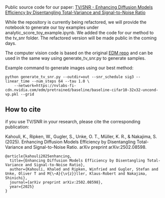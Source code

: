 Public source code for our paper: [TV/SNR - Enhancing Diffusion Models Efficiency by Disentangling Total-Variance and Signal-to-Noise Ratio](https://arxiv.org/abs/2502.08598) 

While the repository is currently being refactored, we will provide the notebook to generate our toy examples under analytic_score_toy_example.ipynb.
We added the code for our method to the tv_snr folder. The refactored version will be made public in the coming days.

The computer vision code is based on the original [EDM repo](https://github.com/NVlabs/edm) and can be used in the same way using generate_tv_snr.py to generate samples.

Example command to generate images using our best method:
```
python generate_tv_snr.py --outdir=out --snr_schedule sig3 --linear_time --num_steps 64 --tau 1.0 \
    --network=https://nvlabs-fi-cdn.nvidia.com/edm/pretrained/baseline/baseline-cifar10-32x32-uncond-vp.pkl --grid

```

## How to cite
if you use TV/SNR in your research, please cite the corresponding publication:

Kahouli, K., Ripken, W., Gugler, S., Unke, O. T., Müller, K. R., & Nakajima, S. (2025). Enhancing Diffusion Models Efficiency by Disentangling Total-Variance and Signal-to-Noise Ratio. arXiv preprint arXiv:2502.08598.

    @article{kahouli2025enhancing,
      title={Enhancing Diffusion Models Efficiency by Disentangling Total-Variance and Signal-to-Noise Ratio},
      author={Kahouli, Khaled and Ripken, Winfried and Gugler, Stefan and Unke, Oliver T and M{\~A}{\v{z}}ller, Klaus-Robert and Nakajima, Shinichi},
      journal={arXiv preprint arXiv:2502.08598},
      year={2025}
    }
